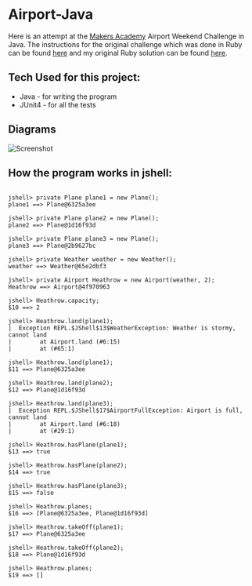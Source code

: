# Airport-Java

Here is an attempt at the [Makers Academy](https://makers.tech/) Airport Weekend Challenge in Java. The instructions for the original challenge which was done in Ruby can be found [here](https://github.com/makersacademy/airport_challenge) and my original Ruby solution can be found [here](https://github.com/Estevenson1994/airport_challenge).

## Tech Used for this project:

- Java - for writing the program
- JUnit4 - for all the tests

## Diagrams

![Screenshot](https://i.imgur.com/7zLnxVk.png)

## How the program works in jshell:

```

jshell> private Plane plane1 = new Plane();
plane1 ==> Plane@6325a3ee

jshell> private Plane plane2 = new Plane();
plane2 ==> Plane@1d16f93d

jshell> private Plane plane3 = new Plane();
plane3 ==> Plane@2b9627bc

jshell> private Weather weather = new Weather(); 
weather ==> Weather@65e2dbf3

jshell> private Airport Heathrow = new Airport(weather, 2);
Heathrow ==> Airport@4f970963

jshell> Heathrow.capacity;
$10 ==> 2

jshell> Heathrow.land(plane1);
|  Exception REPL.$JShell$13$WeatherException: Weather is stormy, cannot land
|        at Airport.land (#6:15)
|        at (#65:1)

jshell> Heathrow.land(plane1);
$11 ==> Plane@6325a3ee

jshell> Heathrow.land(plane2);
$12 ==> Plane@1d16f93d

jshell> Heathrow.land(plane3);
|  Exception REPL.$JShell$17$AirportFullException: Airport is full, cannot land
|        at Airport.land (#6:18)
|        at (#29:1)

jshell> Heathrow.hasPlane(plane1);
$13 ==> true

jshell> Heathrow.hasPlane(plane2);
$14 ==> true

jshell> Heathrow.hasPlane(plane3);
$15 ==> false

jshell> Heathrow.planes;
$16 ==> [Plane@6325a3ee, Plane@1d16f93d]

jshell> Heathrow.takeOff(plane1);
$17 ==> Plane@6325a3ee

jshell> Heathrow.takeOff(plane2);
$18 ==> Plane@1d16f93d

jshell> Heathrow.planes;
$19 ==> []

